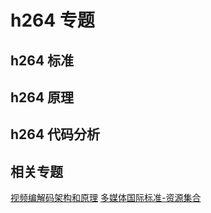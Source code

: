 # h264 专题

## h264 标准

## h264 原理

## h264 代码分析

## 相关专题

[视频编解码架构和原理](codec-arch/README.md)
[多媒体国际标准-资源集合](./media-standard.md)